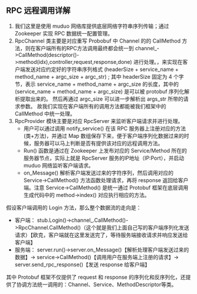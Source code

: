 ## RPC 远程调用详解
1. 我们这里是使用 muduo 网络库提供底层网络字符串序列传输；通过 Zookeeper 实现 RPC 数据统一配置管理。
2. RpcChannel 类主要是对应重写 Probobuf 中 Channel 的的 CallMethod 方法，则在客户端所有的RPC方法调用最终都会统一到 channel_->CallMethod(descriptor()->method(idx),controller,request,response,done) 进行处理。，来实现在客户端发送对应约定好的字符串序列格式 (headerSize + service_name + method_name + argc_size + argc_str) ; 其中 headerSize 固定为 4 个字节，表示 service_name + method_name + argc_size 的长度，其中的 (service_name + method_name + argc_size) 是可以被 protobuf 序列化解析提取出来的。 然后再通过 argc_size 可以进一步解析出 args_str 所带的请求参数。 故我们实现在客户端所有的调用方法都能被我们框架中的 CallMethod 中统一处理。
3. RpcProvider 模块主要是对应 RpcServer 来监听客户端请求并进行处理。
    * 用户可以通过调用 notify_service() 在该 RPC 服务器上注册对应的方法(类+方法)，并通过 Map 数组保存下来，便于客户端序列化数据过来的时候，服务器可以马上判断是否有提供该对应的远程调用方法。
    * Run() 函数是通过在 Zookeeper 上发布对应的 Service/Method 所在的服务器节点，实际上就是 RpcServer 服务的IP地址（IP:Port），并启动 muduo 网络监听客户端请求。
    * on_Message() 解析客户端发送过来的字符序列，然后调用对应的 Service->CallMethod() 方法函数处理请求，再将 response 返回给客户端。注意 Service->CallMethod() 是统一通过 Protobuf 框架在底层调用生成代码中的 method->index() 对应执行相应的方法。


假设客户端调用的 Login 方法，那么整个数据流的走向是：
* 客户端： stub.Login()->channel_.CallMethod()->RpcChannel.CallMethod()（这个就是我们上面自己写的客户端序列化发送请求）【欧克，客户端就在这里发送完了，等待服务端接收请求并响应发送给客户端】
* 服务端： server.run()->server.on_Message()【解析处理客户端发送过来的数据】-> service->CallMethod()【调用用户在服务端上注册的请求】-> server.send_rpc_response()【发送 response 给客户端】

其中 Protobuf 框架不仅提供了 request 和 response 的序列化和反序列化，还提供了协调方法统一调用的：Channel、Service、MethodDescriptor等类。
